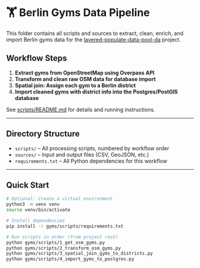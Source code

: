 # 🏋️ Berlin Gyms Data Pipeline

This folder contains all scripts and sources to extract, clean, enrich, and import Berlin gyms data for the [layered-populate-data-pool-da](../) project.

## Workflow Steps

1. **Extract gyms from OpenStreetMap using Overpass API**
2. **Transform and clean raw OSM data for database import**
3. **Spatial join: Assign each gym to a Berlin district**
4. **Import cleaned gyms with district info into the Postgres/PostGIS database**

See [scripts/README.md](./scripts/README.md) for details and running instructions.

---

## Directory Structure

- `scripts/` – All processing scripts, numbered by workflow order
- `sources/` – Input and output files (CSV, GeoJSON, etc.)
- `requirements.txt` – All Python dependencies for this workflow

---

## Quick Start

```bash
# Optional: Create a virtual environment
python3 -m venv venv
source venv/bin/activate

# Install dependencies
pip install -r gyms/scripts/requirements.txt

# Run scripts in order (from project root)
python gyms/scripts/1_get_osm_gyms.py
python gyms/scripts/2_transform_osm_gyms.py
python gyms/scripts/3_spatial_join_gyms_to_districts.py
python gyms/scripts/4_import_gyms_to_postgres.py
